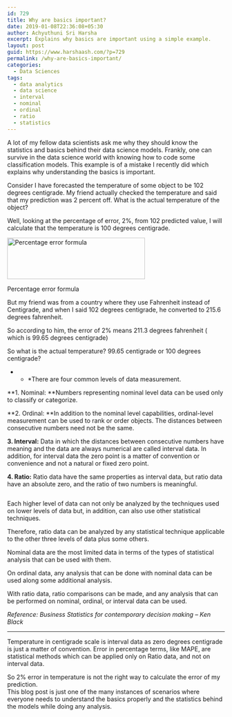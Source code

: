 ```yaml
---
id: 729
title: Why are basics important?
date: 2019-01-08T22:36:08+05:30
author: Achyuthuni Sri Harsha
excerpt: Explains why basics are important using a simple example.
layout: post
guid: https://www.harshaash.com/?p=729
permalink: /why-are-basics-important/
categories:
  - Data Sciences
tags:
  - data analytics
  - data science
  - interval
  - nominal
  - ordinal
  - ratio
  - statistics
---
```

A lot of my fellow data scientists ask me why they should know the statistics and basics behind their data science models. Frankly, one can survive in the data science world with knowing how to code some classification models. This example is of a mistake I recently did which explains why understanding the basics is important.

Consider I have forecasted the temperature of some object to be 102 degrees centigrade. My friend actually checked the temperature and said that my prediction was 2 percent off. What is the actual temperature of the object?

Well, looking at the percentage of error, 2%, from 102 predicted value, I will calculate that the temperature is 100 degrees centigrade.

<div style="width: 329px" class="wp-caption aligncenter">
  <img loading="lazy" src="https://study.com/cimages/multimages/16/percentageerrorformula.png" alt="Percentage error formula" width="319" height="96" />
  
  <p class="wp-caption-text">
    Percentage error formula
  </p>
</div>

But my friend was from a country where they use Fahrenheit instead of Centigrade, and when I said 102 degrees centigrade, he converted to&nbsp;215.6 degrees fahrenheit.

So according to him, the error of 2% means 211.3 degrees fahrenheit ( which is&nbsp;99.65 degrees centigrade)

So what is the actual temperature? 99.65 centigrade or 100 degrees centigrade?

* * *There are four common levels of data measurement.

  
**1. Nominal:&nbsp;**Numbers representing nominal level data can be used only to classify or categorize.

**2. Ordinal:&nbsp;**In addition to the nominal level&nbsp;capabilities, ordinal-level measurement can be used to rank or order objects. The distances between consecutive numbers need not be the same.

**3. Interval:** Data in which the distances between consecutive numbers have meaning and the data are always numerical are called interval data. In addition, for interval data the zero point is a matter of convention or convenience and not a natural or fixed zero point.

**4. Ratio:** Ratio data have the same properties as interval data, but ratio data have an absolute zero, and the ratio of two numbers is meaningful.

<img src="http://2.bp.blogspot.com/-RR2mrBCYA1c/UMHo6OogZHI/AAAAAAAAB9s/MEr5N5TUa0I/s1600/DataMeasurements.GIF" alt="" itemprop="image" /> 

Each higher level of data can not only be analyzed by the techniques used on lower levels of data but, in addition, can also use other statistical techniques.

Therefore, ratio data can be analyzed by any statistical technique applicable to the other three levels of data plus some others.

Nominal data are the most limited data in terms of the types of statistical analysis that can be used with them.

On ordinal data, any analysis that can be done with nominal data can be used along some additional analysis.

With ratio data, ratio comparisons can be made, and any analysis that can be performed on nominal, ordinal, or interval data can be used.

_Reference:&nbsp;Business Statistics for contemporary decision making &#8211; Ken Black_

* * *

Temperature in centigrade scale is interval data as zero degrees centigrade is just a matter of convention. Error in percentage terms, like MAPE, are statistical methods which can be applied only on Ratio data, and not on interval data.

So 2% error in temperature is not the right way to calculate the error of my prediction.  
This blog post is just one of the many instances of scenarios where everyone needs to understand the basics properly and the statistics behind the models while doing any analysis.